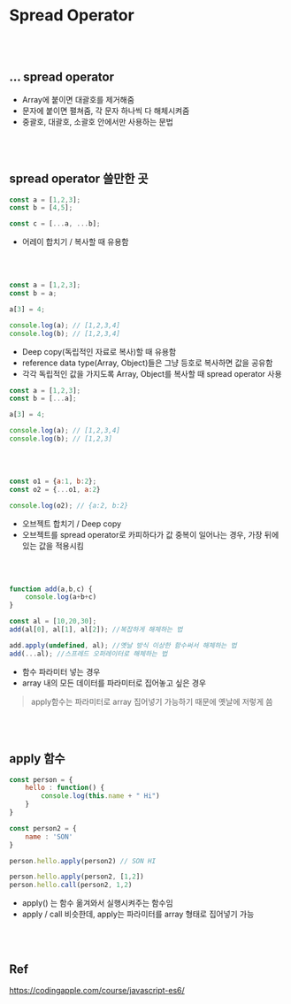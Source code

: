 # Spread Operator

<br>
<br>

## ... spread operator
* Array에 붙이면 대괄호를 제거해줌
* 문자에 붙이면 펼쳐줌, 각 문자 하나씩 다 해체시켜줌
* 중괄호, 대괄호, 소괄호 안에서만 사용하는 문법

<br>
<br>


## spread operator 쓸만한 곳

```javascript
const a = [1,2,3];
const b = [4,5];

const c = [...a, ...b];
```
* 어레이 합치기 / 복사할 때 유용함


<br>
<br>


```javascript
const a = [1,2,3];
const b = a;

a[3] = 4;

console.log(a); // [1,2,3,4]
console.log(b); // [1,2,3,4]
```
* Deep copy(독립적인 자료로 복사)할 때 유용함
* reference data type(Array, Object)들은 그냥 등호로 복사하면 값을 공유함
* 각각 독립적인 값을 가지도록 Array, Object를 복사할 때 spread operator 사용

```javascript
const a = [1,2,3];
const b = [...a];

a[3] = 4;

console.log(a); // [1,2,3,4]
console.log(b); // [1,2,3]
```


<br>
<br>



```javascript
const o1 = {a:1, b:2};
const o2 = {...o1, a:2}

console.log(o2); // {a:2, b:2}
```

* 오브젝트 합치기 / Deep copy
* 오브젝트를 spread operator로 카피하다가 값 중복이 일어나는 경우, 가장 뒤에 있는 값을 적용시킴


<br>
<br>


```javascript
function add(a,b,c) {
	console.log(a+b+c)
}

const al = [10,20,30];
add(al[0], al[1], al[2]); //복잡하게 해체하는 법

add.apply(undefined, al); //옛날 방식 이상한 함수써서 해체하는 법
add(...al); //스프레드 오퍼레이터로 해체하는 법
```
* 함수 파라미터 넣는 경우
* array 내의 모든 데이터를 파라미터로 집어놓고 싶은 경우

> apply함수는 파라미터로 array 집어넣기 가능하기 때문에 옛날에 저렇게 씀

<br>
<br>


## apply 함수
```javascript
const person = {
	hello : function() {
		console.log(this.name + " Hi")
	}
}

const person2 = {
	name : 'SON'
}

person.hello.apply(person2) // SON HI

person.hello.apply(person2, [1,2]) 
person.hello.call(person2, 1,2) 
```

* apply() 는 함수 옮겨와서 실행시켜주는 함수임
* apply / call 비슷한데, apply는 파라미터를 array 형태로 집어넣기 가능


<br>
<br>


## Ref
https://codingapple.com/course/javascript-es6/
